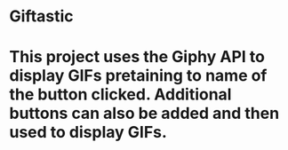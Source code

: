 # Giftastic
 
# This project uses the Giphy API to display GIFs pretaining to name of the button clicked. Additional buttons can also be added and then used to display GIFs.
